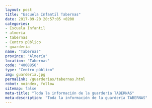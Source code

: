 ```yaml
---
layout: post
title: "Escuela Infantil Tabernas"
date: 2017-09-20 20:57:05 +0200
categories:
- Escuela Infantil
- almeria
- tabernas
- Centro público
- guarderia
name: "Tabernas"
province: "Almería"
location: "Tabernas"
code: "4008856"
type: "Centro público"
img: guarderia.jpg
permalink: /guarderias/tabernas.html
robot: noindex, follow
sitemap: false
meta-title: "Toda la información de la guardería TABERNAS"
meta-description: "Toda la información de la guardería TABERNAS"
---
```

